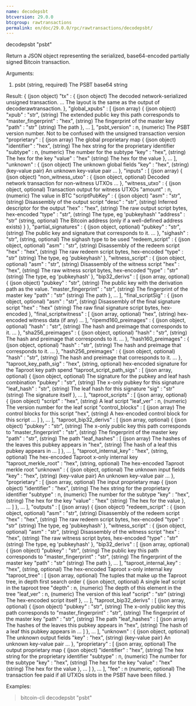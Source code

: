 ```yaml
---
name: decodepsbt
btcversion: 29.0.0
btcgroup: rawtransactions
permalink: en/doc/29.0.0/rpc/rawtransactions/decodepsbt/
---
```


decodepsbt "psbt"

Return a JSON object representing the serialized, base64-encoded partially signed Bitcoin transaction.

Arguments:
1. psbt    (string, required) The PSBT base64 string

Result:
{                                          (json object)
  "tx" : {                                 (json object) The decoded network-serialized unsigned transaction.
    ...                                    The layout is the same as the output of decoderawtransaction.
  },
  "global_xpubs" : [                       (json array)
    {                                      (json object)
      "xpub" : "str",                      (string) The extended public key this path corresponds to
      "master_fingerprint" : "hex",        (string) The fingerprint of the master key
      "path" : "str"                       (string) The path
    },
    ...
  ],
  "psbt_version" : n,                      (numeric) The PSBT version number. Not to be confused with the unsigned transaction version
  "proprietary" : [                        (json array) The global proprietary map
    {                                      (json object)
      "identifier" : "hex",                (string) The hex string for the proprietary identifier
      "subtype" : n,                       (numeric) The number for the subtype
      "key" : "hex",                       (string) The hex for the key
      "value" : "hex"                      (string) The hex for the value
    },
    ...
  ],
  "unknown" : {                            (json object) The unknown global fields
    "key" : "hex",                         (string) (key-value pair) An unknown key-value pair
    ...
  },
  "inputs" : [                             (json array)
    {                                      (json object)
      "non_witness_utxo" : {               (json object, optional) Decoded network transaction for non-witness UTXOs
        ...
      },
      "witness_utxo" : {                   (json object, optional) Transaction output for witness UTXOs
        "amount" : n,                      (numeric) The value in BTC
        "scriptPubKey" : {                 (json object)
          "asm" : "str",                   (string) Disassembly of the output script
          "desc" : "str",                  (string) Inferred descriptor for the output
          "hex" : "hex",                   (string) The raw output script bytes, hex-encoded
          "type" : "str",                  (string) The type, eg 'pubkeyhash'
          "address" : "str"                (string, optional) The Bitcoin address (only if a well-defined address exists)
        }
      },
      "partial_signatures" : {             (json object, optional)
        "pubkey" : "str",                  (string) The public key and signature that corresponds to it.
        ...
      },
      "sighash" : "str",                   (string, optional) The sighash type to be used
      "redeem_script" : {                  (json object, optional)
        "asm" : "str",                     (string) Disassembly of the redeem script
        "hex" : "hex",                     (string) The raw redeem script bytes, hex-encoded
        "type" : "str"                     (string) The type, eg 'pubkeyhash'
      },
      "witness_script" : {                 (json object, optional)
        "asm" : "str",                     (string) Disassembly of the witness script
        "hex" : "hex",                     (string) The raw witness script bytes, hex-encoded
        "type" : "str"                     (string) The type, eg 'pubkeyhash'
      },
      "bip32_derivs" : [                   (json array, optional)
        {                                  (json object)
          "pubkey" : "str",                (string) The public key with the derivation path as the value.
          "master_fingerprint" : "str",    (string) The fingerprint of the master key
          "path" : "str"                   (string) The path
        },
        ...
      ],
      "final_scriptSig" : {                (json object, optional)
        "asm" : "str",                     (string) Disassembly of the final signature script
        "hex" : "hex"                      (string) The raw final signature script bytes, hex-encoded
      },
      "final_scriptwitness" : [            (json array, optional)
        "hex",                             (string) hex-encoded witness data (if any)
        ...
      ],
      "ripemd160_preimages" : {            (json object, optional)
        "hash" : "str",                    (string) The hash and preimage that corresponds to it.
        ...
      },
      "sha256_preimages" : {               (json object, optional)
        "hash" : "str",                    (string) The hash and preimage that corresponds to it.
        ...
      },
      "hash160_preimages" : {              (json object, optional)
        "hash" : "str",                    (string) The hash and preimage that corresponds to it.
        ...
      },
      "hash256_preimages" : {              (json object, optional)
        "hash" : "str",                    (string) The hash and preimage that corresponds to it.
        ...
      },
      "taproot_key_path_sig" : "hex",      (string, optional) hex-encoded signature for the Taproot key path spend
      "taproot_script_path_sigs" : [       (json array, optional)
        {                                  (json object, optional) The signature for the pubkey and leaf hash combination
          "pubkey" : "str",                (string) The x-only pubkey for this signature
          "leaf_hash" : "str",             (string) The leaf hash for this signature
          "sig" : "str"                    (string) The signature itself
        },
        ...
      ],
      "taproot_scripts" : [                (json array, optional)
        {                                  (json object)
          "script" : "hex",                (string) A leaf script
          "leaf_ver" : n,                  (numeric) The version number for the leaf script
          "control_blocks" : [             (json array) The control blocks for this script
            "hex",                         (string) A hex-encoded control block for this script
            ...
          ]
        },
        ...
      ],
      "taproot_bip32_derivs" : [           (json array, optional)
        {                                  (json object)
          "pubkey" : "str",                (string) The x-only public key this path corresponds to
          "master_fingerprint" : "str",    (string) The fingerprint of the master key
          "path" : "str",                  (string) The path
          "leaf_hashes" : [                (json array) The hashes of the leaves this pubkey appears in
            "hex",                         (string) The hash of a leaf this pubkey appears in
            ...
          ]
        },
        ...
      ],
      "taproot_internal_key" : "hex",      (string, optional) The hex-encoded Taproot x-only internal key
      "taproot_merkle_root" : "hex",       (string, optional) The hex-encoded Taproot merkle root
      "unknown" : {                        (json object, optional) The unknown input fields
        "key" : "hex",                     (string) (key-value pair) An unknown key-value pair
        ...
      },
      "proprietary" : [                    (json array, optional) The input proprietary map
        {                                  (json object)
          "identifier" : "hex",            (string) The hex string for the proprietary identifier
          "subtype" : n,                   (numeric) The number for the subtype
          "key" : "hex",                   (string) The hex for the key
          "value" : "hex"                  (string) The hex for the value
        },
        ...
      ]
    },
    ...
  ],
  "outputs" : [                            (json array)
    {                                      (json object)
      "redeem_script" : {                  (json object, optional)
        "asm" : "str",                     (string) Disassembly of the redeem script
        "hex" : "hex",                     (string) The raw redeem script bytes, hex-encoded
        "type" : "str"                     (string) The type, eg 'pubkeyhash'
      },
      "witness_script" : {                 (json object, optional)
        "asm" : "str",                     (string) Disassembly of the witness script
        "hex" : "hex",                     (string) The raw witness script bytes, hex-encoded
        "type" : "str"                     (string) The type, eg 'pubkeyhash'
      },
      "bip32_derivs" : [                   (json array, optional)
        {                                  (json object)
          "pubkey" : "str",                (string) The public key this path corresponds to
          "master_fingerprint" : "str",    (string) The fingerprint of the master key
          "path" : "str"                   (string) The path
        },
        ...
      ],
      "taproot_internal_key" : "hex",      (string, optional) The hex-encoded Taproot x-only internal key
      "taproot_tree" : [                   (json array, optional) The tuples that make up the Taproot tree, in depth first search order
        {                                  (json object, optional) A single leaf script in the taproot tree
          "depth" : n,                     (numeric) The depth of this element in the tree
          "leaf_ver" : n,                  (numeric) The version of this leaf
          "script" : "str"                 (string) The hex-encoded script itself
        },
        ...
      ],
      "taproot_bip32_derivs" : [           (json array, optional)
        {                                  (json object)
          "pubkey" : "str",                (string) The x-only public key this path corresponds to
          "master_fingerprint" : "str",    (string) The fingerprint of the master key
          "path" : "str",                  (string) The path
          "leaf_hashes" : [                (json array) The hashes of the leaves this pubkey appears in
            "hex",                         (string) The hash of a leaf this pubkey appears in
            ...
          ]
        },
        ...
      ],
      "unknown" : {                        (json object, optional) The unknown output fields
        "key" : "hex",                     (string) (key-value pair) An unknown key-value pair
        ...
      },
      "proprietary" : [                    (json array, optional) The output proprietary map
        {                                  (json object)
          "identifier" : "hex",            (string) The hex string for the proprietary identifier
          "subtype" : n,                   (numeric) The number for the subtype
          "key" : "hex",                   (string) The hex for the key
          "value" : "hex"                  (string) The hex for the value
        },
        ...
      ]
    },
    ...
  ],
  "fee" : n                                (numeric, optional) The transaction fee paid if all UTXOs slots in the PSBT have been filled.
}

Examples:
> bitcoin-cli decodepsbt "psbt"


